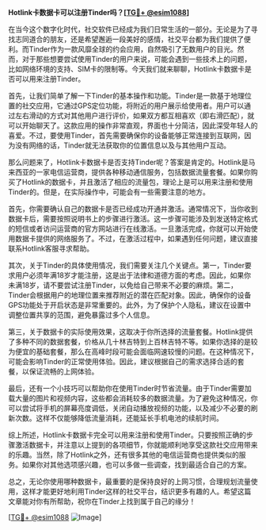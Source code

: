 **Hotlink卡数据卡可以注册Tinder吗？[[TG💪+ @esim1088](https://t.me/s/esim1088)]**

在当今这个数字化时代，社交软件已经成为我们日常生活的一部分。无论是为了寻找志同道合的朋友，还是希望邂逅一段美好的感情，社交平台都为我们提供了便利。而Tinder作为一款风靡全球的约会应用，自然吸引了无数用户的目光。然而，对于那些想要尝试使用Tinder的用户来说，可能会遇到一些技术上的问题，比如网络环境的支持、SIM卡的限制等。今天我们就来聊聊，Hotlink卡数据卡是否可以用来注册Tinder。

首先，让我们简单了解一下Tinder的基本操作和功能。Tinder是一款基于地理位置的社交应用，它通过GPS定位功能，将附近的用户展示给使用者。用户可以通过左右滑动的方式对其他用户进行评价，如果双方都互相喜欢（即右滑匹配），就可以开始聊天了。这款应用的操作非常直观，界面也十分简洁，因此深受年轻人的喜爱。不过，要使用Tinder，首先需要确保你的设备能够正常连接到互联网，因为没有网络的话，Tinder就无法获取你的位置信息以及与其他用户互动。

那么问题来了，Hotlink卡数据卡是否支持Tinder呢？答案是肯定的。Hotlink是马来西亚的一家电信运营商，提供各种移动通信服务，包括数据流量套餐。如果你购买了Hotlink的数据卡，并且激活了相应的流量包，理论上是可以用来注册和使用Tinder的。但是，在实际操作中，可能会有一些需要注意的地方。

首先，你需要确认自己的数据卡是否已经成功开通并激活。通常情况下，当你收到数据卡后，需要按照说明书上的步骤进行激活。这一步骤可能涉及到发送特定格式的短信或者访问运营商的官方网站进行在线激活。一旦激活完成，你就可以开始使用数据卡提供的网络服务了。不过，在激活过程中，如果遇到任何问题，建议直接联系Hotlink客服寻求帮助。

其次，关于Tinder的具体使用情况，我们需要关注几个关键点。第一，Tinder要求用户必须年满18岁才能注册，这是出于法律和道德方面的考虑。因此，如果你未满18岁，请不要尝试注册Tinder，以免给自己带来不必要的麻烦。第二，Tinder会根据用户的地理位置来推荐附近的潜在匹配对象。因此，确保你的设备GPS功能处于开启状态是非常重要的。此外，为了保护个人隐私，建议在设置中调整位置共享的范围，避免暴露过多个人信息。

第三，关于数据卡的实际使用效果，这取决于你所选择的流量套餐。Hotlink提供了多种不同的数据套餐，价格从几十林吉特到上百林吉特不等。如果你选择的是较为便宜的基础套餐，那么在高峰时段可能会面临网速较慢的问题。在这种情况下，可能会影响Tinder的正常使用体验。因此，建议根据自己的需求选择合适的套餐，以保证流畅的上网体验。

最后，还有一个小技巧可以帮助你在使用Tinder时节省流量。由于Tinder需要加载大量的图片和视频内容，这些都会消耗较多的数据流量。为了避免这种情况，你可以尝试将手机的屏幕亮度调低，关闭自动播放视频的功能，以及减少不必要的刷新次数。这样不仅能够降低流量消耗，还能延长手机电池的续航时间。

综上所述，Hotlink卡数据卡完全可以用来注册和使用Tinder。只要按照正确的步骤激活数据卡，并注意以上提到的各项细节，你就能顺利地享受这款社交应用带来的乐趣。当然，除了Hotlink之外，还有很多其他的电信运营商也提供类似的服务。如果你对其他选项感兴趣，也可以多做一些调查，找到最适合自己的方案。

总之，无论你使用哪种数据卡，最重要的是保持良好的上网习惯，合理规划流量使用，这样才能更好地利用Tinder这样的社交平台，结识更多有趣的人。希望这篇文章能对你有所帮助，祝你在Tinder上找到属于自己的缘分！

[[TG💪+ @esim1088](https://t.me/s/esim1088) ![Image](https://i.postimg.cc/4NQfJmqS/Snipaste-2025-05-13-00-14-12.png)]